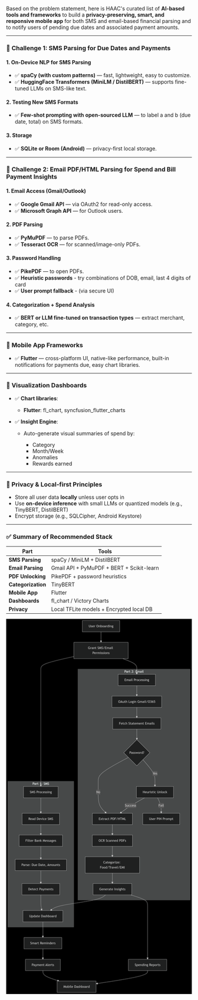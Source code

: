 Based on the problem statement, here is HAAC's curated list of **AI-based tools and frameworks** to build a **privacy-preserving, smart, and responsive mobile app** for both SMS and email-based financial parsing and to notify users of pending due dates and associated payment amounts.

---

### 🔶 **Challenge 1: SMS Parsing for Due Dates and Payments**

#### 1. **On-Device NLP for SMS Parsing**

* ✅ **spaCy (with custom patterns)** — fast, lightweight, easy to customize.
* ✅ **HuggingFace Transformers (MiniLM / DistilBERT)** — supports fine-tuned LLMs on SMS-like text.

#### 2. **Testing New SMS Formats**

* ✅ **Few-shot prompting with open-sourced LLM** — to label a and b (due date, total) on SMS formats.

#### 3. **Storage**

* ✅ **SQLite or Room (Android)** — privacy-first local storage.

---

### 🔶 **Challenge 2: Email PDF/HTML Parsing for Spend and Bill Payment Insights**

#### 1. **Email Access (Gmail/Outlook)**

* ✅ **Google Gmail API** — via OAuth2 for read-only access.
* ✅ **Microsoft Graph API** — for Outlook users.

#### 2. **PDF Parsing**

* ✅ **PyMuPDF** — to parse PDFs.
* ✅ **Tesseract OCR** — for scanned/image-only PDFs.

#### 3. **Password Handling**
* ✅ **PikePDF** — to open PDFs.
* ✅ **Heuristic passwords** - try combinations of DOB, email, last 4 digits of card
* ✅ **User prompt fallback** - (via secure UI)

#### 4. **Categorization + Spend Analysis**

* ✅ **BERT or LLM fine-tuned on transaction types** — extract merchant, category, etc.

---

### 🔶 **Mobile App Frameworks**

* ✅ **Flutter** — cross-platform UI, native-like performance, built-in notifications for payments due, easy chart libraries.

---

### 🔶 **Visualization Dashboards**

* ✅ **Chart libraries**:

  * **Flutter**: fl\_chart, syncfusion\_flutter\_charts

* ✅ **Insight Engine**:

  * Auto-generate visual summaries of spend by:

    * Category
    * Month/Week
    * Anomalies
    * Rewards earned

---

### 🔶 Privacy & Local-first Principles

* Store all user data **locally** unless user opts in
* Use **on-device inference** with small LLMs or quantized models (e.g., TinyBERT, DistilBERT)
* Encrypt storage (e.g., SQLCipher, Android Keystore)

---

### ✅ Summary of Recommended Stack

| Part               | Tools                                              |
| ------------------ | -------------------------------------------------- |
| **SMS Parsing**    | spaCy / MiniLM + DistilBERT                        |
| **Email Parsing**  | Gmail API + PyMuPDF + BERT + Scikit-learn          |
| **PDF Unlocking**  | PikePDF + password heuristics                      |
| **Categorization** | TinyBERT                                           |
| **Mobile App**     | Flutter                                            |
| **Dashboards**     | fl\_chart / Victory Charts                         |
| **Privacy**        | Local TFLite models + Encrypted local DB           |

![WorkFlow chart](docs/mermaid_20250708_4458eb.png)